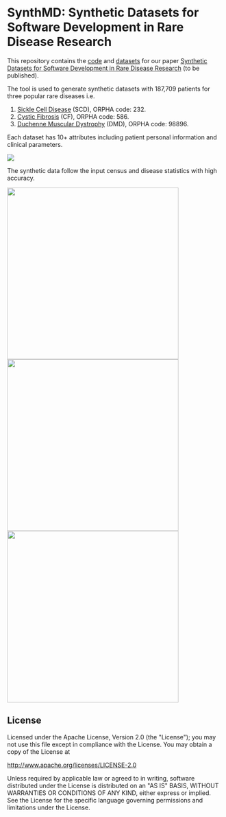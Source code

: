 # SynthMD: Synthetic Datasets for Software Development in Rare Disease Research

This repository contains the [code](https://github.com/iaBIH/synth-md/edit/main/https://github.com/iaBIH/synth-md/tree/bihmi/synthMD) and [datasets](https://github.com/iaBIH/synth-md/edit/main/RDdata/result) for our paper [Synthetic Datasets for Software Development in Rare Disease Research]() (to be published). 

The tool is used to generate synthetic datasets with 187,709 patients for three popular rare diseases i.e. 

1. [Sickle Cell Disease](https://github.com/iaBIH/synth-md/edit/main/RDdata/result/scd_patients_all_100403.csv) (SCD), ORPHA code: 232.
2. [Cystic Fibrosis](https://github.com/iaBIH/synth-md/edit/main/RDdata/result/cf_patients_all_32093.csv]) (CF), ORPHA code: 586.
3. [Duchenne Muscular Dystrophy](https://github.com/iaBIH/synth-md/edit/main/RDdata/result/dmd_patients_all_55219.csv) (DMD), ORPHA code: 98896.

Each dataset has 10+ attributes including patient personal information and clinical parameters. 

![](https://github.com/iaBIH/synth-md/blob/main/resources/SampleData.png)

The synthetic data follow the input census and disease statistics with high accuracy. 

<p float="left">
<img src="https://github.com/iaBIH/synth-md/blob/main/resources/result_Gender.png" width="400">
<img src="https://github.com/iaBIH/synth-md/blob/main/resources/result_Race.png" width="400">
<img src="https://github.com/iaBIH/synth-md/blob/main/resources/result_Age.png" width="400">
</p>

  
## License

Licensed under the Apache License, Version 2.0 (the "License"); you may not use this file except in compliance with the License. You may obtain a copy of the License at

http://www.apache.org/licenses/LICENSE-2.0

Unless required by applicable law or agreed to in writing, software distributed under the License is distributed on an "AS IS" BASIS, WITHOUT WARRANTIES OR CONDITIONS OF ANY KIND, either express or implied. See the License for the specific language governing permissions and limitations under the License.
